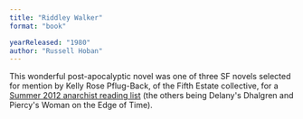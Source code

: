 ```yaml
---
title: "Riddley Walker"
format: "book"

yearReleased: "1980"
author: "Russell Hoban"
---
```

This wonderful post-apocalyptic novel was one of three SF  novels selected for mention by Kelly Rose Pflug-Back, of the Fifth Estate collective, for a  <a href="http://www.fifthestate.org/archive/387-summer-2012/anarchist-reading-list-fifth-estate-staff/">Summer 2012 anarchist reading list</a>  (the others being Delany's Dhalgren and Piercy's Woman on the Edge of  Time).
 